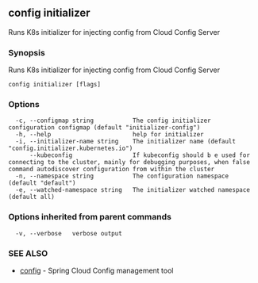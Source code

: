 ## config initializer

Runs K8s initializer for injecting config from Cloud Config Server

### Synopsis


Runs K8s initializer for injecting config from Cloud Config Server

```
config initializer [flags]
```

### Options

```
  -c, --configmap string           The config initializer configuration configmap (default "initializer-config")
  -h, --help                       help for initializer
  -i, --initializer-name string    The initializer name (default "config.initializer.kubernetes.io")
      --kubeconfig                 If kubeconfig should b e used for connecting to the cluster, mainly for debugging purposes, when false command autodiscover configuration from within the cluster
  -n, --namespace string           The configuration namespace (default "default")
  -e, --watched-namespace string   The initializer watched namespace (default all)
```

### Options inherited from parent commands

```
  -v, --verbose   verbose output
```

### SEE ALSO
* [config](config.md)	 - Spring Cloud Config management tool

